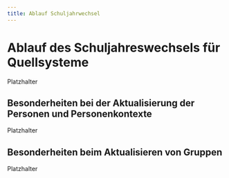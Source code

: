 ```yaml
---
title: Ablauf Schuljahrwechsel
---
```


# Ablauf des Schuljahreswechsels für Quellsysteme

Platzhalter

## Besonderheiten bei der Aktualisierung der Personen und Personenkontexte

Platzhalter

## Besonderheiten beim Aktualisieren von Gruppen

Platzhalter
